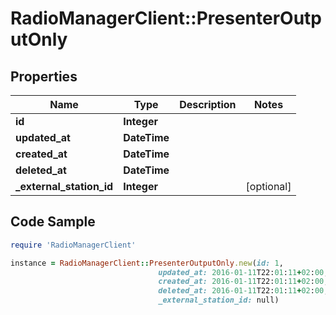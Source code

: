 # RadioManagerClient::PresenterOutputOnly

## Properties

Name | Type | Description | Notes
------------ | ------------- | ------------- | -------------
**id** | **Integer** |  | 
**updated_at** | **DateTime** |  | 
**created_at** | **DateTime** |  | 
**deleted_at** | **DateTime** |  | 
**_external_station_id** | **Integer** |  | [optional] 

## Code Sample

```ruby
require 'RadioManagerClient'

instance = RadioManagerClient::PresenterOutputOnly.new(id: 1,
                                 updated_at: 2016-01-11T22:01:11+02:00,
                                 created_at: 2016-01-11T22:01:11+02:00,
                                 deleted_at: 2016-01-11T22:01:11+02:00,
                                 _external_station_id: null)
```


